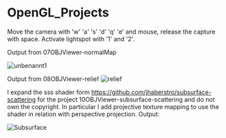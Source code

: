 # OpenGL_Projects

Move the camera with 'w' 'a' 's' 'd' 'q' 'e' and mouse, release the capture with space. Activate lightspot with '1' and '2'.

Output from 07OBJViewer-normalMap

![unbenannt1](https://user-images.githubusercontent.com/30089026/43673297-cea307bc-97c0-11e8-8418-d84cd3f4a1b3.jpg)


Output from 08OBJViewer-relief
![relief](https://user-images.githubusercontent.com/30089026/50221719-63737700-0396-11e9-90e0-15082469de94.jpg)

I expand the sss shader form https://github.com/jhaberstro/subsurface-scattering for the project 10OBJViewer-subsurface-scattering and do not own the copyright. In particular I add projective texture mapping to use the shader in relation with perspective projection. Output:

![Subsurface](https://user-images.githubusercontent.com/30089026/54387008-9332d200-469a-11e9-81ea-933f0d85d670.jpg)



